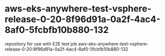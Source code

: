 # aws-eks-anywhere-test-vsphere-release-0-20-8f96d91a-0a2f-4ac4-8af0-5fcbfb10b880-132
repository for use with E2E test job aws-eks-anywhere-test-vsphere-release-0-20:8f96d91a-0a2f-4ac4-8af0-5fcbfb10b880-132
